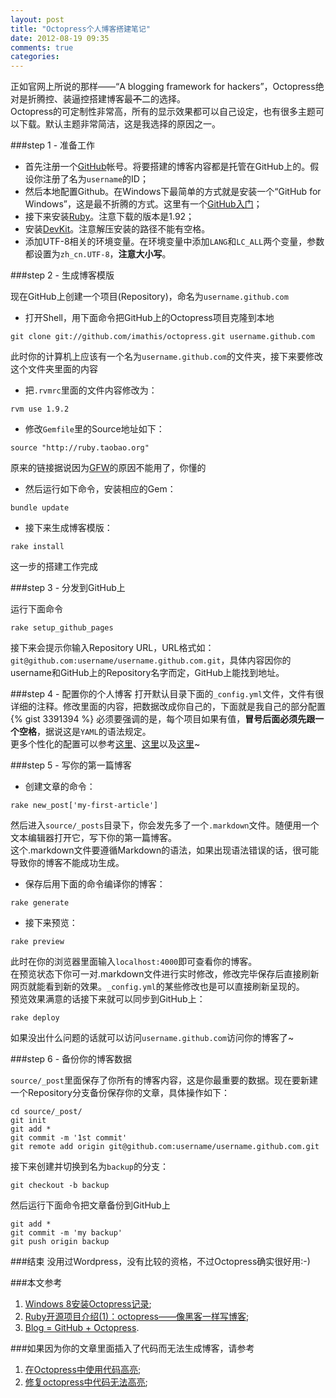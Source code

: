 ```yaml
---
layout: post
title: "Octopress个人博客搭建笔记"
date: 2012-08-19 09:35
comments: true
categories: 
---
```

正如官网上所说的那样——“A blogging framework for hackers”，Octopress绝对是折腾控、装逼控搭建博客最<strike>不</strike>二的选择。  
Octopress的可定制性非常高，所有的显示效果都可以自己设定，也有很多主题可以下载。默认主题非常简洁，这是我选择的原因之一。

###step 1 - 准备工作

* 首先注册一个[GitHub](http://www.github.com)帐号。将要搭建的博客内容都是托管在GitHub上的。假设你注册了名为`username`的ID；  
* 然后本地配置Github。在Windows下最简单的方式就是安装一个“GitHub for Windows”，这是最不折腾的方式。这里有一个[GitHub入门](http://rogerdudler.github.com/git-guide/index.zh.html)；  
* 接下来安装[Ruby](http://rubyinstaller.org/)。注意下载的版本是1.92；  
* 安装[DevKit](http://115.156.191.66/download/372297/384990/4/exe/136/168/1344846989448_680/DevKit-tdm-32-4.5.2-20111229-1559-sfx.exe)。注意解压安装的路径不能有空格。
* 添加UTF-8相关的环境变量。在环境变量中添加`LANG`和`LC_ALL`两个变量，参数都设置为`zh_cn.UTF-8`，**注意大小写**。
<!-- more -->
###step 2 - 生成博客模版

现在GitHub上创建一个项目(Repository)，命名为`username.github.com`  
* 打开Shell，用下面命令把GitHub上的Octopress项目克隆到本地
```
git clone git://github.com/imathis/octopress.git username.github.com
```

此时你的计算机上应该有一个名为`username.github.com`的文件夹，接下来要修改这个文件夹里面的内容  
* 把`.rvmrc`里面的文件内容修改为：
```
rvm use 1.9.2
```

* 修改`Gemfile`里的Source地址如下：
```
source "http://ruby.taobao.org"
```
原来的链接据说因为[GFW](http://zh.wikipedia.org/wiki/GFW)的原因不能用了，你懂的  

* 然后运行如下命令，安装相应的Gem：
```
bundle update
```

* 接下来生成博客模版：
```
rake install
```

这一步的搭建工作完成

###step 3 - 分发到GitHub上

运行下面命令
```
rake setup_github_pages
```
接下来会提示你输入Repository URL，URL格式如：`git@github.com:username/username.github.com.git`，具体内容因你的username和GitHub上的Repository名字而定，GitHub上能找到地址。

###step 4 - 配置你的个人博客
打开默认目录下面的`_config.yml`文件，文件有很详细的注释。修改里面的内容，把数据改成你自己的，下面就是我自己的部分配置
{% gist 3391394 %}
必须要强调的是，每个项目如果有值，**冒号后面必须先跟一个空格**，据说这是`YAML`的语法规定。  
更多个性化的配置可以参考[这里](http://zonyitoo.github.com/blog/2012/04/14/octopresszhu-ti-ji.markdown/)、[这里](http://chen.yanping.me/cn/blog/2012/01/07/theming-and-customization/)以及[这里](http://octopress.org/docs/)~

###step 5 - 写你的第一篇博客

* 创建文章的命令：
```
rake new_post['my-first-article']
```

然后进入`source/_posts`目录下，你会发先多了一个`.markdown`文件。随便用一个文本编辑器打开它，写下你的第一篇博客。  
这个.markdown文件要遵循Markdown的语法，如果出现语法错误的话，很可能导致你的博客不能成功生成。  
* 保存后用下面的命令编译你的博客：
```
rake generate
```

* 接下来预览：
```
rake preview
```
此时在你的浏览器里面输入`localhost:4000`即可查看你的博客。  
在预览状态下你可一对.markdown文件进行实时修改，修改完毕保存后直接刷新网页就能看到新的效果。`_config.yml`的某些修改也是可以直接刷新呈现的。  
预览效果满意的话接下来就可以同步到GitHub上：
```
rake deploy
```

如果没出什么问题的话就可以访问`username.github.com`访问你的博客了~

###step 6 - 备份你的博客数据

`source/_post`里面保存了你所有的博客内容，这是你最重要的数据。现在要新建一个Repository分支备份保存你的文章，具体操作如下：
```
cd source/_post/
git init
git add *
git commit -m '1st commit'
git remote add origin git@github.com:username/username.github.com.git
```

接下来创建并切换到名为`backup`的分支：
```
git checkout -b backup
```

然后运行下面命令把文章备份到GitHub上
```
git add *
git commit -m 'my backup'
git push origin backup
```

###结束
没用过Wordpress，没有比较的资格，不过Octopress确实很好用:-)

###本文参考
1. [Windows 8安装Octopress记录](http://hivan.me/octopress-install-to-windows8/);
2. [Ruby开源项目介绍(1)：octopress——像黑客一样写博客](http://www.yangzhiping.com/tech/octopress.html);
3. [Blog = GitHub + Octopress](http://mrzhang.me/blog/blog-equals-github-plus-octopress.html).

###如果因为你的文章里面插入了代码而无法生成博客，请参考
1. [在Octopress中使用代码高亮](http://netwjx.github.com/blog/2012/04/21/using-code-in-octopress/);
2. [修复octopress中代码无法高亮](http://linyi.herokuapp.com/blog/fix-syntax-highlighting.html);

